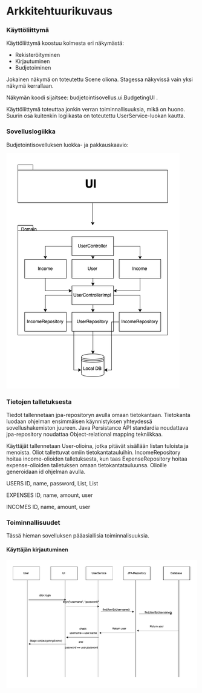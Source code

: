 # Arkkitehtuurikuvaus


### Käyttöliittymä
Käyttöliittymä koostuu kolmesta eri näkymästä:

* Rekisteröityminen
* Kirjautuminen 
* Budjetoiminen

Jokainen näkymä on toteutettu Scene oliona. Stagessa näkyvissä vain yksi näkymä kerrallaan. 

Näkymän koodi sijaitsee: budjetointisovellus.ui.BudgetingUI .

Käyttöliittymä toteuttaa jonkin verran toiminnallisuuksia, mikä on huono. Suurin osa kuitenkin logiikasta on toteutettu UserService-luokan kautta.



### Sovelluslogiikka



Budjetointisovelluksen luokka- ja pakkauskaavio:

![alt text](https://github.com/veliblesku/ot-harjoitustyo2019s/blob/master/dokumentaatio/arkkitehtivalmis.png "Logo Title Text 1")



### Tietojen talletuksesta

Tiedot tallennetaan jpa-repositoryn avulla omaan tietokantaan. Tietokanta luodaan ohjelman ensimmäisen käynnistyksen yhteydessä sovellushakemiston juureen.  Java Persistance API standardia noudattava jpa-repository noudattaa Object-relational mapping tekniikkaa. 

Käyttäjät tallennetaan User-olioina, jotka pitävät sisällään listan tuloista ja menoista.
Oliot tallettuvat omiin tietokantatauluihin. IncomeRepository hoitaa income-olioiden talletuksesta, kun taas ExpenseRepository hoitaa expense-olioiden talletuksen omaan tietokantatauluunsa. 
Olioille generoidaan id ohjelman avulla.

USERS
ID, name, password, List<Expense>, List<Income>

EXPENSES
ID, name, amount, user

INCOMES
ID, name, amount, user


### Toiminnallisuudet

Tässä hieman sovelluksen pääasiallisia toiminnalisuuksia.


#### Käyttäjän kirjautuminen

![alt text](https://github.com/veliblesku/ot-harjoitustyo2019s/blob/master/dokumentaatio/kayttajankirjautuminen.png)


